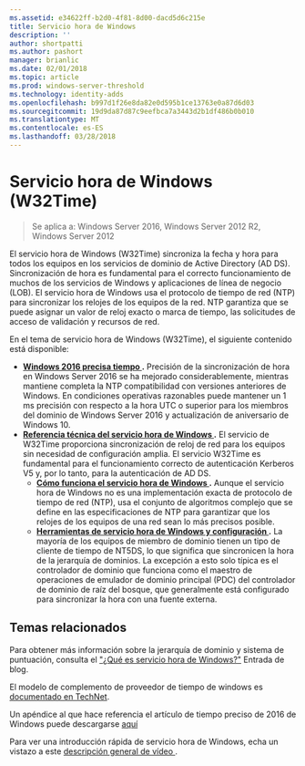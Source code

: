 ```yaml
---
ms.assetid: e34622ff-b2d0-4f81-8d00-dacd5d6c215e
title: Servicio hora de Windows
description: ''
author: shortpatti
ms.author: pashort
manager: brianlic
ms.date: 02/01/2018
ms.topic: article
ms.prod: windows-server-threshold
ms.technology: identity-adds
ms.openlocfilehash: b997d1f26e8da82e0d595b1ce13763e0a87d6d03
ms.sourcegitcommit: 19d9da87d87c9eefbca7a3443d2b1df486b0b010
ms.translationtype: MT
ms.contentlocale: es-ES
ms.lasthandoff: 03/28/2018
---
```

# <a name="windows-time-service-w32time"></a>Servicio hora de Windows (W32Time)

>Se aplica a: Windows Server 2016, Windows Server 2012 R2, Windows Server 2012

El servicio hora de Windows (W32Time) sincroniza la fecha y hora para todos los equipos en los servicios de dominio de Active Directory (AD DS). Sincronización de hora es fundamental para el correcto funcionamiento de muchos de los servicios de Windows y aplicaciones de línea de negocio (LOB). El servicio hora de Windows usa el protocolo de tiempo de red (NTP) para sincronizar los relojes de los equipos de la red. NTP garantiza que se puede asignar un valor de reloj exacto o marca de tiempo, las solicitudes de acceso de validación y recursos de red.

En el tema de servicio hora de Windows (W32Time), el siguiente contenido está disponible:
- **[Windows 2016 precisa tiempo ](accurate-time.md).** Precisión de la sincronización de hora en Windows Server 2016 se ha mejorado considerablemente, mientras mantiene completa la NTP compatibilidad con versiones anteriores de Windows.  En condiciones operativas razonables puede mantener un 1 ms precisión con respecto a la hora UTC o superior para los miembros del dominio de Windows Server 2016 y actualización de aniversario de Windows 10.
- **[Referencia técnica del servicio hora de Windows ](windows-time-service-tech-ref.md).** El servicio de W32Time proporciona sincronización de reloj de red para los equipos sin necesidad de configuración amplia. El servicio W32Time es fundamental para el funcionamiento correcto de autenticación Kerberos V5 y, por lo tanto, para la autenticación de AD DS.
    - **[Cómo funciona el servicio hora de Windows ](How-the-Windows-Time-Service-Works.md).** Aunque el servicio hora de Windows no es una implementación exacta de protocolo de tiempo de red (NTP), usa el conjunto de algoritmos complejo que se define en las especificaciones de NTP para garantizar que los relojes de los equipos de una red sean lo más precisos posible.
    - **[Herramientas de servicio hora de Windows y configuración ](Windows-Time-Service-Tools-and-Settings.md).** La mayoría de los equipos de miembro de dominio tienen un tipo de cliente de tiempo de NT5DS, lo que significa que sincronicen la hora de la jerarquía de dominios. La excepción a esto solo típica es el controlador de dominio que funciona como el maestro de operaciones de emulador de dominio principal (PDC) del controlador de dominio de raíz del bosque, que generalmente está configurado para sincronizar la hora con una fuente externa.

## <a name="related-topics"></a>Temas relacionados
Para obtener más información sobre la jerarquía de dominio y sistema de puntuación, consulta el ["¿Qué es servicio hora de Windows?"](https://blogs.msdn.microsoft.com/w32time/2007/07/07/what-is-windows-time-service/) Entrada de blog.

El modelo de complemento de proveedor de tiempo de windows es [documentado en TechNet](https://msdn.microsoft.com/en-us/library/windows/desktop/ms725475%28v=vs.85%29.aspx).

Un apéndice al que hace referencia el artículo de tiempo preciso de 2016 de Windows puede descargarse [aquí](http://windocs.blob.core.windows.net/windocs/WindowsTimeSyncAccuracy_Addendum.pdf)

Para ver una introducción rápida de servicio hora de Windows, echa un vistazo a este [descripción general de vídeo ](https://aka.ms/WS2016TimeVideo).

<!-- In this guide
In this guide:
Windows Accurate Time
High Accuracy
Support Boundary
Configuration for High Accuracy
Traceability for Compliance
Best Practices
Technical Reference
How the Windows Time Service Works
Windows Time Service Tools and Settings
-->

